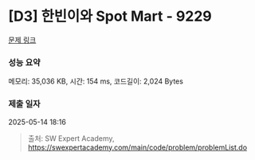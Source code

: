 # [D3] 한빈이와 Spot Mart - 9229 

[문제 링크](https://swexpertacademy.com/main/code/problem/problemDetail.do?contestProbId=AW8Wj7cqbY0DFAXN) 

### 성능 요약

메모리: 35,036 KB, 시간: 154 ms, 코드길이: 2,024 Bytes

### 제출 일자

2025-05-14 18:16



> 출처: SW Expert Academy, https://swexpertacademy.com/main/code/problem/problemList.do